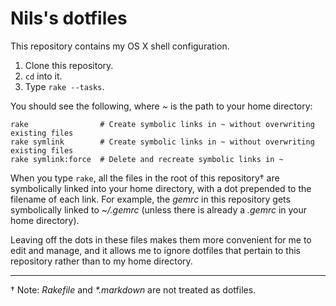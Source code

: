 Nils's dotfiles
===============

This repository contains my OS X shell configuration.

1. Clone this repository.
2. `cd` into it.
3. Type `rake --tasks`.

You should see the following, where _~_ is the path to your home directory:

    rake                # Create symbolic links in ~ without overwriting existing files
    rake symlink        # Create symbolic links in ~ without overwriting existing files
    rake symlink:force  # Delete and recreate symbolic links in ~

When you type `rake`, all the files in the root of this repository† are
symbolically linked into your home directory, with a dot prepended to the
filename of each link. For example, the _gemrc_ in this repository gets
symbolically linked to _~/.gemrc_ (unless there is already a _.gemrc_ in your
home directory).

Leaving off the dots in these files makes them more convenient for me to edit
and manage, and it allows me to ignore dotfiles that pertain to this repository
rather than to my home directory.

----------------------------------------------------------------

† Note: _Rakefile_ and _*.markdown_ are not treated as dotfiles.
